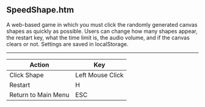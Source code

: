 SpeedShape.htm
--------------

A web-based game in which you must click the randomly generated canvas shapes as quickly as possible. Users can change how many shapes appear, the restart key, what the time limit is, the audio volume, and if the canvas clears or not. Settings are saved in localStorage.

---

Action              | Key
--------------------|-----------------
Click Shape         | Left Mouse Click
Restart             | H
Return to Main Menu | ESC
